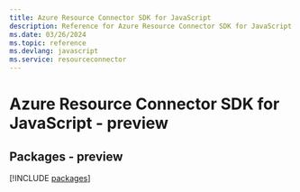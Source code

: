 ```yaml
---
title: Azure Resource Connector SDK for JavaScript
description: Reference for Azure Resource Connector SDK for JavaScript
ms.date: 03/26/2024
ms.topic: reference
ms.devlang: javascript
ms.service: resourceconnector
---
```

# Azure Resource Connector SDK for JavaScript - preview
## Packages - preview
[!INCLUDE [packages](resource-connector-index.md)]